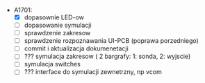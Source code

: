 - A1701:
	- [x] dopasownie LED-ow
	- [ ] dopasowanie symulacji
	- [ ] sprawdzenie zakresow
	- [ ] sprawdzenie rozpoznawania UI-PCB (poprawa porzedniego)
	- [ ] commit i aktualizacja dokumenetacji
	- [ ] ??? symulacja zakresow ( 2 bargrafy: 1: sonda, 2: wyjscie)
	- [ ] symulacja switches
	- [ ] ??? interface do symulacji zewnetrzny, np vcom